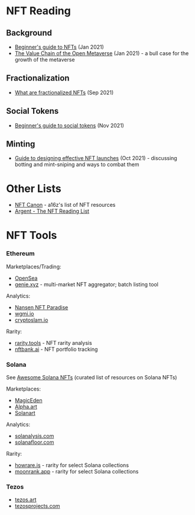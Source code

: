# NFT Reading
## Background
* [Beginner's guide to NFTs](https://linda.mirror.xyz/df649d61efb92c910464a4e74ae213c4cab150b9cbcc4b7fb6090fc77881a95d) (Jan 2021)
* [The Value Chain of the Open Metaverse](https://www.notboring.co/p/the-value-chain-of-the-open-metaverse) (Jan 2021) - 
  a bull case for the growth of the metaverse

## Fractionalization
* [What are fractionalized NFTs](https://www.argent.xyz/learn/fractionalized-nfts/) (Sep 2021)

## Social Tokens
* [Beginner's guide to social tokens](https://linda.mirror.xyz/4PDBWBMpFFPVEsP5EGgg5to2AyEpEHEXasq_K0b-yYk) (Nov 2021)

## Minting
* [Guide to designing effective NFT launches](https://www.paradigm.xyz/2021/10/a-guide-to-designing-effective-nft-launches/) (Oct 2021) -
  discussing botting and mint-sniping and ways to combat them

# Other Lists
* [NFT Canon](https://future.a16z.com/nft-canon/) - a16z's list of NFT resources
* [Argent - The NFT Reading List](https://www.argent.xyz/learn/the-nft-reading-list/)


# NFT Tools
### Ethereum
Marketplaces/Trading:
* [OpenSea](http://opensea.io)
* [genie.xyz](http://genie.xyz) - multi-market NFT aggregator; batch listing tool

Analytics:
* [Nansen NFT Paradise](https://pro.nansen.ai/nft-paradise)
* [wgmi.io](https://wgmi.io/)
* [cryptoslam.io](https://cryptoslam.io/)

Rarity:
* [rarity.tools](http://rarity.tools) - NFT rarity analysis
* [nftbank.ai](https://nftbank.ai/landing) - NFT portfolio tracking

### Solana
See [Awesome Solana NFTs](https://github.com/ilmoi/awesome-solana-nfts) (curated list of resources on Solana NFTs)

Marketplaces:
* [MagicEden](http://magiceden.io)
* [Alpha.art](http://alpha.art)
* [Solanart](http://solanart.io)
  
Analytics:
* [solanalysis.com](http://solanalysis.com)
* [solanafloor.com](http://solanafloor.com)

Rarity:
* [howrare.is](http://howrare.is) - rarity for select Solana collections
* [moonrank.app](http://moonrank.app) - rarity for select Solana collections

### Tezos
* [tezos.art](http://tezos.art)
* [tezosprojects.com](http://tezosprojects.com)
